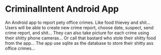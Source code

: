 # CriminalIntent Android App

An Android app to report pety office crimes. Like food thievey and shit...
Users will be able to create new crime report, choose date, suspect, send crime report, and shit...
They can also take picture for each crime using their shitty phone cameras...
Or call that bastard who stole their shitty food from the app...
The app use sqlite as the database to store their shitty ass office crimes...
